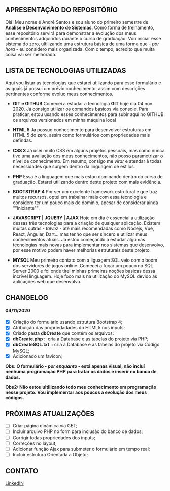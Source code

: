 ## **APRESENTAÇÃO DO REPOSITÓRIO**
Olá! Meu nome é André Santos e sou aluno do primeiro semestre de **Análise e Desenvolvimento de Sistemas**. Como forma de treinamento, esse repositório servirá para demonstrar a evolução dos meus conhecimentos adquiridos durante o curso de graduação.
Vou iniciar esse sistema do zero, ultilizando uma estrutura básica de uma forma que - *por hora* - eu considero mais organizada. Com o tempo, acredito que muita coisa vai ser melhorada.

## **LISTA DE TECNOLOGIAS UTILIZADAS**
Aqui vou listar as tecnologias que estarei utilizando para esse formulário e as quais já possui um prévio conhecimento, assim com descrições pertinentes conforme evoluo meus conhecimentos.

- **GIT e GITHUB**
Comecei a estudar a tecnologia **GIT** hoje dia 04 nov 2020. Já consigo utilizar os comandos básicos via console. Para praticar, estou usando esses conhecimentos para subir aqui no GITHUB os arquivos versionados em minha máquina local

- **HTML 5**
Já possuo conhecimento para desenvolver estruturas em HTML 5 do zero, assim como formulários com propriedades mais defindas.

- **CSS 3**
Já usei muito CSS em alguns projetos pessoais, mas como nunca tive uma avaliação dos meus conhecimentos, não posso parametrizar o nível de conhecimento. Em resumo, consigo me *virar* e atendar à todas necessidades que surgem dentro da linguagem de estilos.

- **PHP**
Essa é a linguagem que mais estou dominando dentro do curso de graduação. Estarei utilizando dentro deste projeto com mais evidência.

- **BOOTSTRAP 4**
Por ser um excelente framework estrutural e que traz muitos recursos, optei em trabalhar mais com essa tecnologia e considero ter um pouco mais de domínio, apesar de considerar ainda ""iniciante"".

- **JAVASCRIPT | JQUERY | AJAX**
Hoje em dia é essencial a utilização dessas três tecnologias para a criação de qualquer aplicação. Existem muitas outras - *talvez* - até mais recomendadas como Nodejs, Vue, React, Angular, Dart... mas tenho que ser sincero e utilizar meus conhecimentos atuais. Já estou começando a estudar algumas tecnologias mais novas para implementar nos sistemas que desenvolvo, por esse motivo podem haver melhorias estruturais deste projeto.

- **MYSQL**
Meu primeiro contato com a liguagem SQL veio com o boom dos servidores de jogos online. Comecei a fuçar um pouco no SQL Server 2000 e foi onde tirei minhas primeiras noções basicas dessa incrível linguagem. Hoje foco mais na utilização do MySQL devido as aplicações web que desenvolvo.

## **CHANGELOG**

#### 04/11/2020
- [x] Criação do formulário usando estrutura Bootstrap 4;
- [x] Atribuição das propriedadades do HTML5 nos inputs;
- [x] Criado pasta **dbCreate** que contém os arquivos: 
- [x] **dbCreate.php** :: cria a Database e as tabelas do projeto via PHP;
- [x] **dbCreateSQL.txt** :: cria a Database e as tabelas do projeto via Código MySQL;
- [x] Adicionado um favicon;

**Obs: O formulário - *por enquanto* - está apenas visual, não incluí nenhuma programação PHP para tratar os dados e inserir no banco de dados.**

**Obs2: Não estou ultilizando todo meu conhecimento em programação nesse projeto. Vou implementar aos poucos a evolução dos meus códigos.**

## **PRÓXIMAS ATUALIZAÇÕES**
- [ ] Criar página dinâmica via GET;
- [ ] Incluir arquivo PHP no form para inclusão do banco de dados;
- [ ] Corrigir todas propriedades dos inputs;
- [ ] Correções no layout;
- [ ] Adicionar função Ajax para submeter o formulário em tempo real;
- [ ] Incluir estrutura Orientada a Objeto;

## **CONTATO**
[LinkedIN](https://www.linkedin.com/in/andcssantos/)
